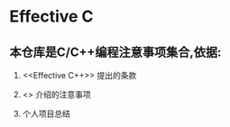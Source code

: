 # Effective C

## 本仓库是C/C++编程注意事项集合,依据: 

1. <<Effective C++>> 提出的条款

2. <<Expert C Programming>> 介绍的注意事项

3. 个人项目总结
